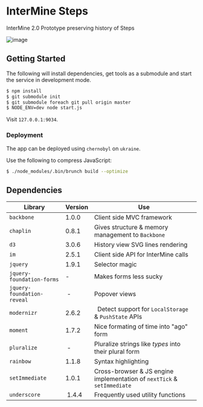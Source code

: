 # InterMine Steps

InterMine 2.0 Prototype preserving history of Steps

![image](https://raw.github.com/intermine/intermine-steps/master/example.png)

## Getting Started

The following will install dependencies, get tools as a submodule and start the service in development mode.

```bash
$ npm install
$ git submodule init
$ git submodule foreach git pull origin master
$ NODE_ENV=dev node start.js
```

Visit ``127.0.0.1:9034``.

### Deployment

The app can be deployed using `chernobyl` on `ukraine`.

Use the following to compress JavaScript:

```bash
$ ./node_modules/.bin/brunch build --optimize
```

## Dependencies

Library | Version | Use
--- | --- | ---
`backbone` | 1.0.0 | Client side MVC framework
`chaplin` | 0.8.1 | Gives structure & memory management to `Backbone`
`d3` | 3.0.6 | History view SVG lines rendering
`im` | 2.5.1 | Client side API for InterMine calls
`jquery` | 1.9.1 | Selector magic
`jquery-foundation-forms` | - | Makes forms less sucky
`jquery-foundation-reveal` | - | Popover views
`modernizr` | 2.6.2 |  Detect support for `LocalStorage` & `PushState` APIs
`moment` | 1.7.2 | Nice formating of time into "ago" form
`pluralize` | - | Pluralize strings like *types* into their plural form
`rainbow` | 1.1.8 | Syntax highlighting
`setImmediate` | 1.0.1 | Cross-browser & JS engine implementation of `nextTick` & `setImmediate`
`underscore` | 1.4.4 | Frequently used utility functions